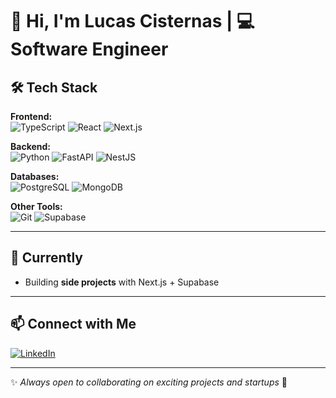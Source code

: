 # 👋 Hi, I'm Lucas Cisternas  |  💻 Software Engineer

## 🛠️ Tech Stack  

**Frontend:**  
![TypeScript](https://img.shields.io/badge/-TypeScript-3178C6?logo=typescript&logoColor=white&style=flat)  ![React](https://img.shields.io/badge/-React-61DAFB?logo=react&logoColor=black&style=flat)  ![Next.js](https://img.shields.io/badge/-Next.js-000000?logo=next.js&logoColor=white&style=flat)  

**Backend:**  
![Python](https://img.shields.io/badge/-Python-3776AB?logo=python&logoColor=white&style=flat)  ![FastAPI](https://img.shields.io/badge/-FastAPI-009688?logo=fastapi&logoColor=white&style=flat)  ![NestJS](https://img.shields.io/badge/-NestJS-E0234E?logo=nestjs&logoColor=white&style=flat)  

**Databases:**  
![PostgreSQL](https://img.shields.io/badge/-PostgreSQL-336791?logo=postgresql&logoColor=white&style=flat)  ![MongoDB](https://img.shields.io/badge/-MongoDB-47A248?logo=mongodb&logoColor=white&style=flat)

**Other Tools:**  
![Git](https://img.shields.io/badge/-Git-F05032?logo=git&logoColor=white&style=flat)  ![Supabase](https://img.shields.io/badge/-Supabase-3ECF8E?logo=supabase&logoColor=white&style=flat)

---

## 🌱 Currently  
- Building **side projects** with Next.js + Supabase  

---

## 📫 Connect with Me  
[![LinkedIn](https://img.shields.io/badge/-LinkedIn-0077B5?logo=linkedin&logoColor=white&style=flat)](https://www.linkedin.com/in/lucas-cisternas/)  

---
✨ _Always open to collaborating on exciting projects and startups_ 🚀
